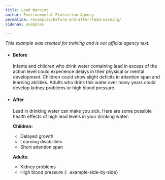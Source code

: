 ```yaml
---
title: Lead Warning
author: Environmental Protection Agency
permalink: /examples/before-and-after/lead-warning/
sidenav: examples

---
```


_This example was created for training and is not official agency text._

* #### Before

  Infants and children who drink water containing lead in excess of the action level could experience delays in their physical or mental development. Children could show slight deficits in attention span and learning abilities. Adults who drink this water over many years could develop kidney problems or high blood pressure.

* #### After

  Lead in drinking water can make you sick. Here are some possible health effects of high lead levels in your drinking water:

  **Children:**
  - Delayed growth
  - Learning disabilities
  - Short attention span

  **Adults:**
  - Kidney problems
  - High blood pressure
{: .example-side-by-side}
